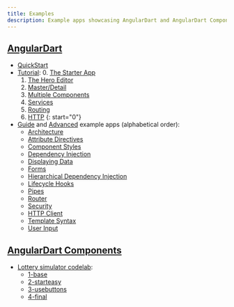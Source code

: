 ```yaml
---
title: Examples
description: Example apps showcasing AngularDart and AngularDart Components.
---
```


## [AngularDart](/angular)

- [QuickStart](/examples/quickstart)
- [Tutorial](/angular/tutorial):
  0. [The Starter App](/examples/toh-0)
  1. [The Hero Editor](/examples/toh-1)
  2. [Master/Detail](/examples/toh-2)
  3. [Multiple Components](/examples/toh-3)
  4. [Services](/examples/toh-4)
  5. [Routing](/examples/toh-5)
  6. [HTTP](/examples/toh-6)
  {: start="0"}
- [Guide](/angular/guide) and [Advanced][] example apps (alphabetical order):
  - [Architecture](/examples/architecture)
  - [Attribute Directives](/examples/attribute-directives)
  - [Component Styles](/examples/component-styles)
  - [Dependency Injection](/examples/dependency-injection)
  - [Displaying Data](/examples/displaying-data)
  - [Forms](/examples/forms)
  - [Hierarchical Dependency Injection](/examples/hierarchical-dependency-injection)
  - [Lifecycle Hooks](/examples/lifecycle-hooks)
  - [Pipes](/examples/pipes)
  - [Router](/examples/router)
  - [Security](/examples/security)
  - [HTTP Client](/examples/server-communication)
  - [Template Syntax](/examples/template-syntax)
  - [User Input](/examples/user-input)

## [AngularDart Components](/components)

- [Lottery simulator codelab](/codelabs/angular_components):
  - [1-base](/examples/lottery/1-base)
  - [2-starteasy](/examples/lottery/2-starteasy)
  - [3-usebuttons](/examples/lottery/3-usebuttons)
  - [4-final](/examples/lottery/4-final)

[Advanced]: /angular/guide/attribute-directives

